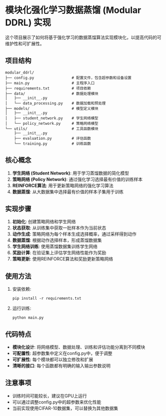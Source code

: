 # 模块化强化学习数据蒸馏 (Modular DDRL) 实现

这个项目展示了如何将基于强化学习的数据蒸馏算法实现模块化，以提高代码的可维护性和可扩展性。

## 项目结构

```
modular_ddrl/
├── config.py                 # 配置文件，包含超参数和设备设置
├── main.py                   # 主程序入口
├── requirements.txt          # 项目依赖
├── data/                     # 数据处理模块
│   ├── __init__.py
│   └── data_processing.py    # 数据加载和预处理
├── models/                   # 模型定义模块
│   ├── __init__.py
│   ├── student_network.py    # 学生网络模型
│   └── policy_network.py     # 策略网络模型
└── utils/                    # 工具函数模块
    ├── __init__.py
    ├── evaluation.py         # 评估函数
    └── training.py           # 训练函数
```

## 核心概念

1. **学生网络 (Student Network)**: 用于学习蒸馏数据的简化模型
2. **策略网络 (Policy Network)**: 通过强化学习选择最有价值的训练样本
3. **REINFORCE算法**: 用于更新策略网络的强化学习算法
4. **数据蒸馏**: 从大数据集中选择最有价值的样本子集用于训练

## 实现步骤

1. **初始化**: 创建策略网络和学生网络
2. **状态获取**: 从训练集中获取一批样本作为当前状态
3. **动作生成**: 策略网络为每个样本生成选择概率，通过采样得到动作
4. **数据蒸馏**: 根据动作选择样本，形成蒸馏数据集
5. **学生网络训练**: 使用蒸馏数据集训练学生网络
6. **奖励计算**: 在验证集上评估学生网络性能作为奖励
7. **策略更新**: 使用REINFORCE算法和奖励更新策略网络

## 使用方法

1. 安装依赖:
   ```
   pip install -r requirements.txt
   ```

2. 运行训练:
   ```
   python main.py
   ```

## 代码特点

- **模块化设计**: 将网络模型、数据处理、训练和评估功能分离到不同模块
- **可配置性**: 超参数集中定义在config.py中，便于调整
- **可扩展性**: 每个模块都可以独立修改和扩展
- **清晰的接口**: 每个函数都有明确的输入输出参数说明

## 注意事项

- 训练时间可能较长，建议在GPU上运行
- 可以通过调整config.py中的超参数来优化性能
- 当前实现使用CIFAR-10数据集，可以替换为其他数据集